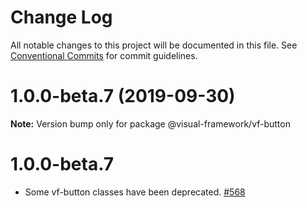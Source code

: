 # Change Log

All notable changes to this project will be documented in this file.
See [Conventional Commits](https://conventionalcommits.org) for commit guidelines.

# 1.0.0-beta.7 (2019-09-30)

**Note:** Version bump only for package @visual-framework/vf-button





# 1.0.0-beta.7

- Some vf-button classes have been deprecated. [#568](https://github.com/visual-framework/vf-core/pull/568)
